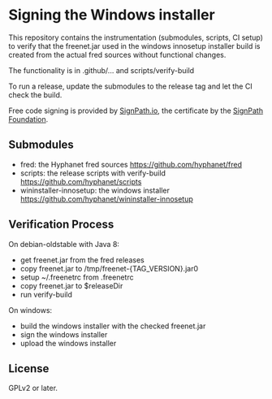 # Signing the Windows installer

This repository contains the instrumentation (submodules, scripts, CI
setup) to verify that the freenet.jar used in the windows innosetup
installer build is created from the actual fred sources without
functional changes.

The functionality is in .github/... and scripts/verify-build

To run a release, update the submodules to the release tag and let the
CI check the build.

Free code signing is provided by
[SignPath.io](https://about.signpath.io/?), the certificate by the
[SignPath Foundation](https://signpath.org/).


## Submodules

- fred: the Hyphanet fred sources https://github.com/hyphanet/fred
- scripts: the release scripts with verify-build https://github.com/hyphanet/scripts
- wininstaller-innosetup: the windows installer https://github.com/hyphanet/wininstaller-innosetup

## Verification Process

On debian-oldstable with Java 8:

- get freenet.jar from the fred releases
- copy freenet.jar to /tmp/freenet-{TAG_VERSION}.jar0
- setup ~/.freenetrc from .freenetrc
- copy freenet.jar to $releaseDir
- run verify-build

On windows:

- build the windows installer with the checked freenet.jar
- sign the windows installer
- upload the windows installer

## License

GPLv2 or later.

